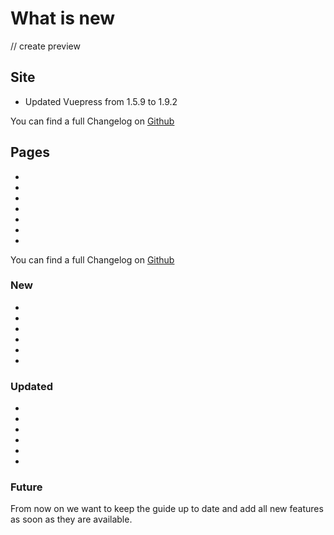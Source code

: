 # What is new
// create preview
## Site

- Updated Vuepress from 1.5.9 to 1.9.2

You can find a full Changelog on [Github]()

## Pages

-
-
-
-
-
-
-

You can find a full Changelog on [Github]()

### New

-
-
-
-
-
-


### Updated

-
-
-
-
-
-

### Future

From now on we want to keep the guide up to date and add all new features as soon as they are available.
